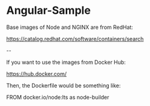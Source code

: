 # Angular-Sample

Base images of Node and NGINX are from RedHat:

https://catalog.redhat.com/software/containers/search

--

If you want to use the images from Docker Hub:

https://hub.docker.com/

Then, the Dockerfile would be something like:

FROM docker.io/node:lts as node-builder

